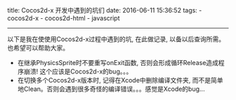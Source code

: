 title: Cocos2d-x 开发中遇到的坑们
date: 2016-06-11 15:36:52
tags:
    - cocos2d-x
    - cocos2d-html
    - javascript

---

以下是我在使使用Cocos2d-x过程中遇到的坑, 在此做记录, 以备以后查询所需。也希望可以帮助大家。

* 在继承PhysicsSprite时不要重写onExit函数, 否则会形成循环Release造成程序崩溃! 这个应该是Cocos2d-x的bug。。。
* 在切换多个Cocos2d-x版本时, 记得在Xcode中删除编译文件夹, 而不是简单地Clean。否则会遇到很多奇怪的编译错误。。。感觉是Xcode的bug...

